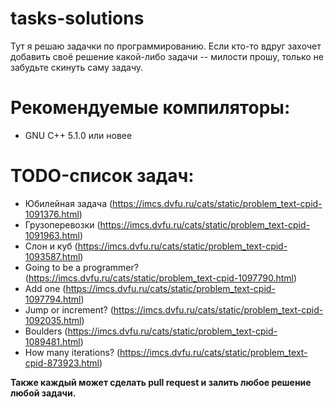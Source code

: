 # tasks-solutions
Тут я решаю задачки по программированию. Если кто-то вдруг захочет добавить своё решение какой-либо задачи -- милости прошу, только не забудьте скинуть саму задачу.

# Рекомендуемые компиляторы:
- GNU C++ 5.1.0 или новее

# TODO-список задач:
+ Юбилейная задача (https://imcs.dvfu.ru/cats/static/problem_text-cpid-1091376.html)
+ Грузоперевозки (https://imcs.dvfu.ru/cats/static/problem_text-cpid-1091963.html)
+ Слон и куб (https://imcs.dvfu.ru/cats/static/problem_text-cpid-1093587.html)
+ Going to be a programmer? (https://imcs.dvfu.ru/cats/static/problem_text-cpid-1097790.html)
+ Add one (https://imcs.dvfu.ru/cats/static/problem_text-cpid-1097794.html)
+ Jump or increment? (https://imcs.dvfu.ru/cats/static/problem_text-cpid-1092035.html)
+ Boulders (https://imcs.dvfu.ru/cats/static/problem_text-cpid-1089481.html)
+ How many iterations? (https://imcs.dvfu.ru/cats/static/problem_text-cpid-873923.html)

**Также каждый может сделать pull request и залить любое решение любой задачи.**
